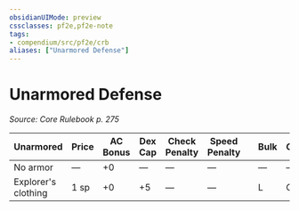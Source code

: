 ```yaml
---
obsidianUIMode: preview
cssclasses: pf2e,pf2e-note
tags:
- compendium/src/pf2e/crb
aliases: ["Unarmored Defense"]
---
```

# Unarmored Defense  
*Source: Core Rulebook p. 275*  

| Unarmored | Price | AC Bonus | Dex Cap | Check Penalty | Speed Penalty |  | Bulk | Group | Armor Traits |
|-----------|-------|----------|---------|---------------|---------------|--|------|-------|--------------|
| No armor | — | +0 | — | — | — |  | — | — | — |
| Explorer's clothing | 1 sp | +0 | +5 | — | — |  | L | Cloth | Comfort |